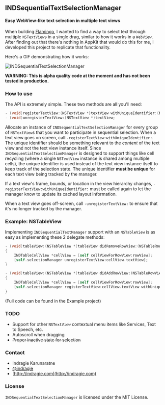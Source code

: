 ## INDSequentialTextSelectionManager
#### Easy WebView-like text selection in multiple text views

When building [Flamingo](http://flamingo.im), I wanted to find a way to select text through multiple `NSTextView`s in a single drag, similar to how it works in a `WebView`. After finding out that there's nothing in AppKit that would do this for me, I developed this project to replicate that functionality.

Here's a GIF demonstrating how it works:

![INDSequentialTextSelectionManager](https://raw.githubusercontent.com/indragiek/INDSequentialTextSelectionManager/master/demo.gif)

**WARNING: This is alpha quality code at the moment and has not been tested in production.**

### How to use

The API is extremely simple. These two methods are all you'll need:

```objective-c
- (void)registerTextView:(NSTextView *)textView withUniqueIdentifier:(NSString *)identifier;
- (void)unregisterTextView:(NSTextView *)textView;
```

Allocate an instance of `INDSequentialTextSelectionManager` for every group of `NSTextView`s that you want to participate in sequential selection. When a text view goes on screen, call `-registerTextView:withUniqueIdentifier:`. The unique identifier should be something relevant to the *content* of the text view and not the text view instance itself. Since `INDSequentialTextSelectionManager` is designed to support things like cell recycling (where a single `NSTextView` instance is shared among multiple cells), the unique identifier is used instead of the text view instance itself to keep track of the selection state. The unique identifier **must be unique** for each text view being tracked by the manager.

If a text view's frame, bounds, or location in the view hierarchy changes, `-registerTextView:withUniqueIdentifier:` must be called again to let the manager know to update its cached layout information.

When a text view goes off-screen, call `-unregisterTextView:` to ensure that it's no longer tracked by the manager.

### Example: NSTableView

Implementing `INDSequentialTextManager` support with an `NSTableView` is as easy as implementing these 2 delegate methods:

```objective-c
- (void)tableView:(NSTableView *)tableView didRemoveRowView:(NSTableRowView *)rowView forRow:(NSInteger)row
{
	INDTableCellView *cellView = [self cellViewForRowView:rowView];
	[self.selectionManager unregisterTextView:cellView.textView];
}

- (void)tableView:(NSTableView *)tableView didAddRowView:(NSTableRowView *)rowView forRow:(NSInteger)row
{
	INDTableCellView *cellView = [self cellViewForRowView:rowView];
	[self.selectionManager registerTextView:cellView.textView withUniqueIdentifier:@(row).stringValue];
}
```

(Full code can be found in the Example project)

### TODO

* Support for other `NSTextView` contextual menu items like Services, Text to Speech, etc.
* Autoscroll when dragging
* ~~Proper inactive state for selection~~

### Contact

* Indragie Karunaratne
* [@indragie](http://twitter.com/indragie)
* [http://indragie.com](http://indragie.com)

### License

`INDSequentialTextSelectionManager` is licensed under the MIT License.


